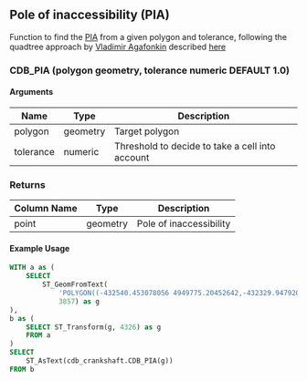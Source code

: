 ## Pole of inaccessibility (PIA)

Function to find the [PIA](https://en.wikipedia.org/wiki/Pole_of_inaccessibility) from a given polygon and tolerance, following the quadtree approach by [Vladimir Agafonkin](https://github.com/mourner) described [here](https://github.com/mapbox/polylabel)



### CDB_PIA (polygon geometry, tolerance numeric DEFAULT 1.0)

#### Arguments

| Name | Type | Description |
|------|------|-------------|
| polygon   | geometry  | Target polygon |
| tolerance   | numeric | Threshold to decide to take a cell into account |

### Returns

| Column Name | Type | Description |
|-------------|------|-------------|
| point  | geometry| Pole of inaccessibility |


#### Example Usage

```sql
WITH a as (
    SELECT
        ST_GeomFromText(
            'POLYGON((-432540.453078056 4949775.20452642,-432329.947920966 4951361.232584,-431245.028163694 4952223.31516671,-429131.071033529 4951768.00415574,-424622.07505895 4952843.13503987,-423688.327170174 4953499.20752423,-424086.294349759 4954968.38274191,-423068.388925945 4954378.63345336,-423387.653225542 4953355.67417084,-420594.869840519 4953781.00230592,-416026.095299382 4951484.06849063,-412483.018546414 4951024.5410983,-410490.399661215 4954502.24032205,-408186.197521284 4956398.91417441,-407627.262358013 4959300.94633864,-406948.770061627 4959874.85407739,-404949.583326472 4959047.74518163,-402570.908447199 4953743.46829807,-400971.358683991 4952193.11680804,-403533.488084088 4949649.89857885,-406335.177028373 4950193.19571096,-407790.456731515 4952391.46015616,-412060.672398345 4950381.2389307,-410716.93482498 4949156.7509561,-408464.162289794 4943912.8940387,-409350.599394983 4942819.84896006,-408087.791091424 4942451.6711778,-407274.045613725 4940572.4807777,-404446.196589102 4939976.71501489,-402422.964843936 4940450.3670813,-401010.654464241 4939054.8061663,-397647.247369412 4940679.80737878,-395658.413346901 4940528.84765185,-395536.852462953 4938829.79565997,-394268.923462818 4938003.7277717,-393388.720249116 4934757.80596815,-392393.301362444 4934326.71675815,-392573.527618037 4932323.40974412,-393464.640141837 4931903.10653605,-393085.597275686 4931094.7353605,-398426.261165985 4929156.87541607,-398261.174361137 4926238.00816416,-394045.059966834 4925765.18668498,-392982.960705174 4926391.81893628,-393090.272694301 4927176.84692181,-391648.240010564 4924626.06386961,-391889.914625075 4923086.14787613,-394345.177314013 4923235.086036,-395550.878718795 4917812.79243978,-399009.463978251 4912927.7157945,-398948.794855767 4911941.91010796,-398092.636652078 4911806.57392519,-401991.601817112 4911722.9204501,-406225.972607907 4914505.47286319,-411104.994569885 4912569.26941163,-412925.513522316 4913030.3608866,-414630.148884835 4914436.69169949,-414207.691417276 4919205.78028405,-418306.141109809 4917994.9580478,-424184.700779621 4918938.12432889,-426816.961458921 4923664.37379373,-420956.324227126 4923381.98014807,-420186.661267781 4924286.48693378,-420943.411166194 4926812.76394433,-419779.45457046 4928527.43466337,-419768.767899344 4930681.94459216,-421911.668097113 4930432.40620397,-423482.386112205 4933451.28047252,-427272.814773717 4934151.56473242,-427144.908678797 4939731.77191996,-428982.125554848 4940522.84445172,-428986.133056516 4942437.17281266,-431237.792396792 4947309.68284815,-432476.889648814 4947791.74800037,-432540.453078056 4949775.20452642))',
            3857) as g
),
b as (
    SELECT ST_Transform(g, 4326) as g
    FROM a
)
SELECT
    ST_AsText(cdb_crankshaft.CDB_PIA(g))
FROM b
```
